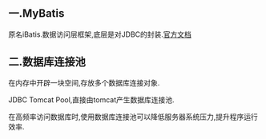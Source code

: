 ## 一.MyBatis

原名iBatis.数据访问层框架,底层是对JDBC的封装.[官方文档](http://www.mybatis.org/mybatis-3/zh/index.html)

## 二.数据库连接池

在内存中开辟一块空间,存放多个数据库连接对象.

JDBC Tomcat Pool,直接由tomcat产生数据库连接池.

在高频率访问数据库时,使用数据库连接池可以降低服务器系统压力,提升程序运行效率.
